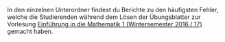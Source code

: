 In den einzelnen Unterordner findest du Berichte zu den häufigsten Fehler, welche die Studierenden während dem Lösen der Übungsblatter zur Vorlesung [Einführung in die Mathematik 1 (Wintersemester 2016 / 17)](http://www.aleph1.info/?call=Puc&permalink=em1) gemacht haben.
